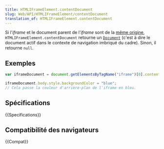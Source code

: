 ```yaml
---
title: HTMLIFrameElement.contentDocument
slug: Web/API/HTMLIFrameElement/contentDocument
translation_of: HTMLIFrameElement.contentDocument
---
```


Si l'<i lang="en">iframe</i> et le document parent de l'<i lang="en">iframe</i> sont de la [même origine](/fr/docs/Web/Security/Same-origin_policy), `HTMLIFrameElement.contentDocument` retourne un [`Document`](/fr/docs/Web/API/Document) (c'est à dire le document actif dans le contexte de navigation imbriqué du cadre). Sinon, il retourne `null`.

## Exemples

```js
var iframeDocument = document.getElementsByTagName("iframe")[0].contentDocument;

iframeDocument.body.style.backgroundColor = "blue";
// Cela passe la couleur d'arrière-plan de l'iframe en bleu.
```

## Spécifications

{{Specifications}}

## Compatibilité des navigateurs

{{Compat}}
